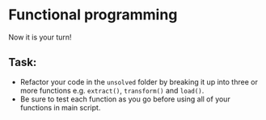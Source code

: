 # Functional programming 

Now it is your turn! 


## Task:
- Refactor your code in the `unsolved` folder by breaking it up into three or more functions e.g. `extract()`, `transform()` and `load()`. 
- Be sure to test each function as you go before using all of your functions in main script. 

